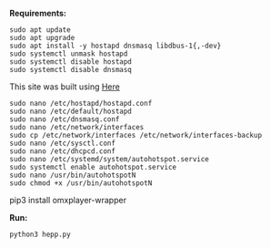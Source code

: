 
**Requirements:**
```
sudo apt update
sudo apt upgrade
sudo apt install -y hostapd dnsmasq libdbus-1{,-dev}
sudo systemctl unmask hostapd
sudo systemctl disable hostapd
sudo systemctl disable dnsmasq
```
This site was built using [Here](https://www.raspberryconnect.com/projects/65-raspberrypi-hotspot-accesspoints/158-raspberry-pi-auto-wifi-hotspot-switch-direct-connection)
```
sudo nano /etc/hostapd/hostapd.conf
sudo nano /etc/default/hostapd
sudo nano /etc/dnsmasq.conf
sudo nano /etc/network/interfaces
sudo cp /etc/network/interfaces /etc/network/interfaces-backup
sudo nano /etc/sysctl.conf
sudo nano /etc/dhcpcd.conf
sudo nano /etc/systemd/system/autohotspot.service
sudo systemctl enable autohotspot.service
sudo nano /usr/bin/autohotspotN
sudo chmod +x /usr/bin/autohotspotN
```
pip3 install omxplayer-wrapper

**Run:**
```
python3 hepp.py
```
